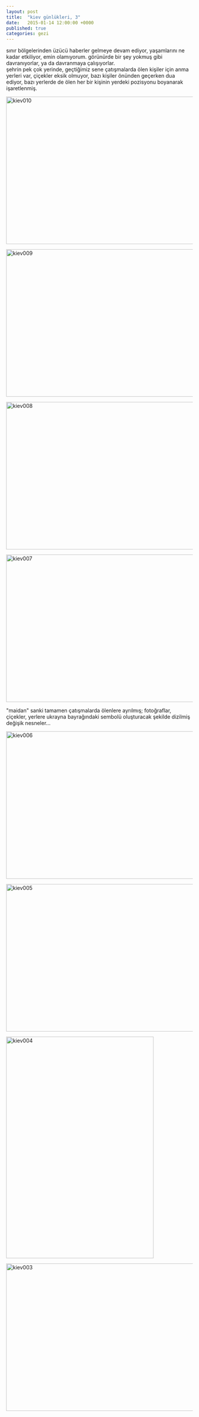 ```yaml
---
layout: post
title:  "kiev günlükleri, 3"
date:   2015-01-14 12:00:00 +0000
published: true
categories: gezi
---
```


<p>sınır bölgelerinden üzücü haberler gelmeye devam ediyor, yaşamlarını ne kadar etkiliyor, emin olamıyorum. görünürde bir şey yokmuş gibi davranıyorlar, ya da davranmaya çalışıyorlar.<br />şehrin pek çok yerinde, geçtiğimiz sene çatışmalarda ölen kişiler için anma yerleri var, çiçekler eksik olmuyor, bazı kişiler önünden geçerken dua ediyor, bazı yerlerde de ölen her bir kişinin yerdeki pozisyonu boyanarak işaretlenmiş.</p>
<p><a title="kiev010" href="https://lanartri.deviantart.com/art/Kiev010-563756748" target="_blank" rel="noopener"><img src="https://orig14.deviantart.net/5d16/f/2015/275/3/9/kiev010_by_lanartri-d9bn9ho.jpg" alt="kiev010" width="598" height="398" /></a></p>
<p><a title="kiev009" href="https://lanartri.deviantart.com/art/Kiev009-563756742" target="_blank" rel="noopener"><img src="https://orig10.deviantart.net/cb3e/f/2015/275/4/b/kiev009_by_lanartri-d9bn9hi.jpg" alt="kiev009" width="598" height="398" /></a></p>
<p><a title="kiev008" href="https://lanartri.deviantart.com/art/Kiev008-563756738" target="_blank" rel="noopener"><img src="https://farm9.staticflickr.com/8637/16087009240_ecbca5b53c.jpg" alt="kiev008" width="598" height="398" /></a></p>
<p><a title="kiev007" href="https://lanartri.deviantart.com/art/Kiev007-563756733" target="_blank" rel="noopener"><img src="https://orig11.deviantart.net/d953/f/2015/275/f/a/kiev007_by_lanartri-d9bn9h9.jpg" alt="kiev007" width="598" height="398" /></a></p>
<p>"maidan" sanki tamamen çatışmalarda ölenlere ayrılmış; fotoğraflar, çiçekler, yerlere ukrayna bayrağındaki sembolü oluşturacak şekilde dizilmiş değişik nesneler...</p>
<p><a title="kiev006" href="https://lanartri.deviantart.com/art/Kiev006-563756725" target="_blank" rel="noopener"><img src="https://orig13.deviantart.net/b7d6/f/2015/275/8/7/kiev006_by_lanartri-d9bn9h1.jpg" alt="kiev006" width="598" height="398" /></a></p>
<p><a title="kiev005" href="https://lanartri.deviantart.com/art/Kiev005-563756722" target="_blank" rel="noopener"><img src="https://orig06.deviantart.net/4e8b/f/2015/275/d/9/kiev005_by_lanartri-d9bn9gy.jpg" alt="kiev005" width="598" height="398" /></a></p>
<p><a title="kiev004" href="https://lanartri.deviantart.com/art/Kiev004-563756717" target="_blank" rel="noopener"><img src="https://orig00.deviantart.net/55c0/f/2015/275/3/3/kiev004_by_lanartri-d9bn9gt.jpg" alt="kiev004" width="398" height="598" /></a></p>
<p><a title="kiev003" href="https://lanartri.deviantart.com/art/Kiev003-563756711" target="_blank" rel="noopener"><img src="https://orig13.deviantart.net/e61c/f/2015/275/3/5/kiev003_by_lanartri-d9bn9gn.jpg" alt="kiev003" width="598" height="398" /></a></p>

